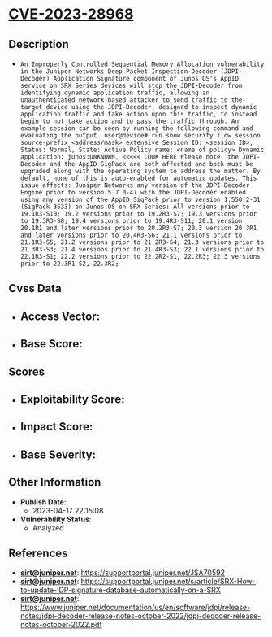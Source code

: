 
# [CVE-2023-28968](https://cve.mitre.org/cgi-bin/cvename.cgi?name=CVE-2023-28968)

## Description

- `An Improperly Controlled Sequential Memory Allocation vulnerability in the Juniper Networks Deep Packet Inspection-Decoder (JDPI-Decoder) Application Signature component of Junos OS's AppID service on SRX Series devices will stop the JDPI-Decoder from identifying dynamic application traffic, allowing an unauthenticated network-based attacker to send traffic to the target device using the JDPI-Decoder, designed to inspect dynamic application traffic and take action upon this traffic, to instead begin to not take action and to pass the traffic through. An example session can be seen by running the following command and evaluating the output. user@device# run show security flow session source-prefix <address/mask> extensive Session ID: <session ID>, Status: Normal, State: Active Policy name: <name of policy> Dynamic application: junos:UNKNOWN, <<<<< LOOK HERE Please note, the JDPI-Decoder and the AppID SigPack are both affected and both must be upgraded along with the operating system to address the matter. By default, none of this is auto-enabled for automatic updates. This issue affects: Juniper Networks any version of the JDPI-Decoder Engine prior to version 5.7.0-47 with the JDPI-Decoder enabled using any version of the AppID SigPack prior to version 1.550.2-31 (SigPack 3533) on Junos OS on SRX Series: All versions prior to 19.1R3-S10; 19.2 versions prior to 19.2R3-S7; 19.3 versions prior to 19.3R3-S8; 19.4 versions prior to 19.4R3-S11; 20.1 version 20.1R1 and later versions prior to 20.2R3-S7; 20.3 version 20.3R1 and later versions prior to 20.4R3-S6; 21.1 versions prior to 21.1R3-S5; 21.2 versions prior to 21.2R3-S4; 21.3 versions prior to 21.3R3-S3; 21.4 versions prior to 21.4R3-S3; 22.1 versions prior to 22.1R3-S1; 22.2 versions prior to 22.2R2-S1, 22.2R3; 22.3 versions prior to 22.3R1-S2, 22.3R2;`

## Cvss Data

- **Access Vector**:
  - 
- **Base Score**:
  - 

## Scores

- **Exploitability Score**:
  - 
- **Impact Score**:
  - 
- **Base Severity**:
  - 

## Other Information

- **Publish Date**:
  - 2023-04-17 22:15:08
- **Vulnerability Status**:
  - Analyzed

## References

- **sirt@juniper.net**: https://supportportal.juniper.net/JSA70592
- **sirt@juniper.net**: https://supportportal.juniper.net/s/article/SRX-How-to-update-IDP-signature-database-automatically-on-a-SRX
- **sirt@juniper.net**: https://www.juniper.net/documentation/us/en/software/jdpi/release-notes/jdpi-decoder-release-notes-october-2022/jdpi-decoder-release-notes-october-2022.pdf
